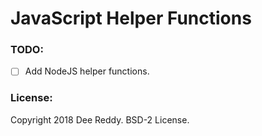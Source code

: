 # JavaScript Helper Functions

### TODO:
+ [ ]  Add NodeJS helper functions.

### License:
Copyright 2018 Dee Reddy. BSD-2 License.
